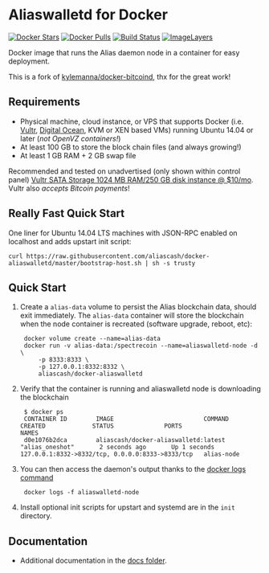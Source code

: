 Aliaswalletd for Docker
=======================

[![Docker Stars](https://img.shields.io/docker/stars/aliascash/docker-aliaswalletd.svg)](https://hub.docker.com/r/aliascash/docker-aliaswalletd/)
[![Docker Pulls](https://img.shields.io/docker/pulls/aliascash/docker-aliaswalletd.svg)](https://hub.docker.com/r/aliascash/docker-aliaswalletd/)
[![Build Status](https://ci.alias.cash/buildStatus/icon?job=Alias/docker-aliaswalletd/develop/)](https://ci.alias.cash/job/Alias/job/docker-aliaswalletd/job/develop/)
[![ImageLayers](https://images.microbadger.com/badges/image/aliascash/docker-aliaswalletd.svg)](https://microbadger.com/#/images/aliascash/docker-aliaswalletd)

Docker image that runs the Alias daemon node in a container for easy deployment.

This is a fork of [kylemanna/docker-bitcoind](https://github.com/kylemanna/docker-bitcoind), thx for the great work!

Requirements
------------

* Physical machine, cloud instance, or VPS that supports Docker (i.e. [Vultr](http://bit.ly/1HngXg0), [Digital Ocean](http://bit.ly/18AykdD), KVM or XEN based VMs) running Ubuntu 14.04 or later (*not OpenVZ containers!*)
* At least 100 GB to store the block chain files (and always growing!)
* At least 1 GB RAM + 2 GB swap file

Recommended and tested on unadvertised (only shown within control panel) [Vultr SATA Storage 1024 MB RAM/250 GB disk instance @ $10/mo](http://bit.ly/vultrbitcoind).  Vultr also *accepts Bitcoin payments*!


Really Fast Quick Start
-----------------------

One liner for Ubuntu 14.04 LTS machines with JSON-RPC enabled on localhost and adds upstart init script:

    curl https://raw.githubusercontent.com/aliascash/docker-aliaswalletd/master/bootstrap-host.sh | sh -s trusty


Quick Start
-----------

1. Create a `alias-data` volume to persist the Alias blockchain data, should exit immediately.  The `alias-data` container will store the blockchain when the node container is recreated (software upgrade, reboot, etc):

        docker volume create --name=alias-data
        docker run -v alias-data:/spectrecoin --name=aliaswalletd-node -d \
            -p 8333:8333 \
            -p 127.0.0.1:8332:8332 \
            aliascash/docker-aliaswalletd

2. Verify that the container is running and aliaswalletd node is downloading the blockchain

        $ docker ps
        CONTAINER ID        IMAGE                         COMMAND             CREATED             STATUS              PORTS                                              NAMES
        d0e1076b2dca        aliascash/docker-aliaswalletd:latest     "alias_oneshot"       2 seconds ago       Up 1 seconds        127.0.0.1:8332->8332/tcp, 0.0.0.0:8333->8333/tcp   alias-node

3. You can then access the daemon's output thanks to the [docker logs command]( https://docs.docker.com/reference/commandline/cli/#logs)

        docker logs -f aliaswalletd-node

4. Install optional init scripts for upstart and systemd are in the `init` directory.


Documentation
-------------

* Additional documentation in the [docs folder](docs).
